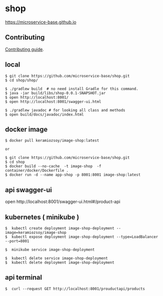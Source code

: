 # shop

https://microservice-base.github.io


## Contributing

[Contributing guide](CONTRIBUTING.md).

## local

```
$ git clone https://github.com/microservice-base/shop.git
$ cd shop/shop/

$ ./gradlew build  # no need install Gradle for this command.
$ java -jar build/libs/shop-0.0.1-SNAPSHOT.jar
$ open http://localhost:8001/
$ open http://localhost:8001/swagger-ui.html

$ ./gradlew javadoc # for looking all class and methods
$ open build/docs/javadoc/index.html
```

## docker image
```
$ docker pull keramiozsoy/image-shop:latest

or 

$ git clone https://github.com/microservice-base/shop.git
$ cd shop 
$ docker build --no-cache  -t image-shop  -f container/docker/Dockerfile .
$ docker run -d --name app-shop -p 8001:8001 image-shop:latest

```

## api swagger-ui

open http://localhost:8001/swagger-ui.html#/product-api


## kubernetes ( minikube )
```
$  kubectl create deployment image-shop-deployment --image=keramiozsoy/image-shop
$  kubectl expose deployment image-shop-deployment --type=LoadBalancer --port=8001

$  minikube service image-shop-deployment

$  kubectl delete service image-shop-deployment
$  kubectl delete deployment image-shop-deployment

```

## api terminal
```
$  curl --request GET http://localhost:8001/prouductapi/products
```
